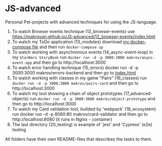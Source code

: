 # JS-advanced
Personal Pet-projects with advanced techniques for using the JS-language.

1. To watch Browser events technique (12_browser-events) use https://makrovan.github.io/JS-advanced/12_browser-events/index.html
2. To watch my ToDo application (13_modules) download [my docker-compose file](https://raw.githubusercontent.com/makrovan/JS-advanced/main/13_modules/docker-compose.yml) and then run `docker-compose up`
3. To watch working with asynchronous events (14_async-event-loop) in my `StarWars StoryBook` run `docker run -d -p 3000:3000 makrov/async-event-app` and then go to http://localhost:3000
4. To watch error handling technique (15_errors) docker run -d -p 3000:3000 makrov/errors-backend and then go to [index.html](https://makrovan.github.io/JS-advanced/15_errors/02/client/index.html)
5. To watch working with classes in my game "Pairs" (16_classes) run `docker run -d -p 3000:3000 makrov/pairs-card` and then go to http://localhost:3000
6. To watch my tool showing a chain of object prototypes (17_advanced-objects) run `docker run -d -p 3000:3000 makrov/object-prototype` and then go to http://localhost:3000
7. To watch my Card validation tool, builded by 'webpack' (18_ecosystem) run docker run -d -p 8080:80 makrov/card-validator and then go to http://localhost:8080 (it runs in Nginx - container)
8. The last directory (20_testing) is example of 'jest' and 'Cypress' (e2e) testing

All folders have their own README-files that describes the tasks to them.
